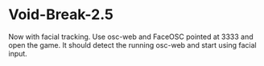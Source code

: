 # Void-Break-2.5
Now with facial tracking. Use osc-web and FaceOSC pointed at 3333 and open the game. It should detect the running osc-web and start using facial input.
